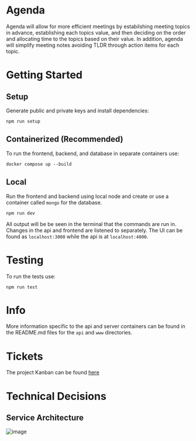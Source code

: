 # Agenda

Agenda will allow for more efficient meetings by estabilshing meeting topics in advance, establishing each topics value, and then deciding on the order and allocating time to the topics based on their value. In addition, agenda will simplify meeting notes avoiding TLDR through action items for each topic.

# Getting Started

## Setup
Generate public and private keys and install dependencies:
```
npm run setup
```

## Containerized (Recommended)

To run the frontend, backend, and database in separate containers use:
```
docker compose up --build
```

## Local
Run the frontend and backend using local node and create or use a container
called `mongo` for the database.
```
npm run dev
```
All output will be be seen in the terminal that the commands are run in.
Changes in the api and frontend are listened to separately. The UI can be found
as `localhost:3000` while the api is at `localhost:4000`.


# Testing

To run the tests use:
```
npm run test
```

# Info
More information specific to the api and server containers can be found in the README.md files for the `api` and `www` directories.

# Tickets
The project Kanban can be found [here](https://thomashudsonnotes.notion.site/a1f3e7cd3bf74c62b06dbda78b2c9c7c?v=43d3f2b9730045f691cd254967c6949d)

# Technical Decisions

## Service Architecture
![image](https://user-images.githubusercontent.com/54583311/120655368-db876780-c43f-11eb-9ccc-5ea9deba79fe.png)
